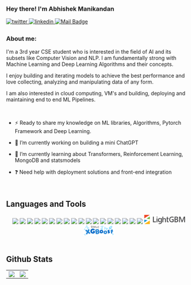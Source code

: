 ### Hey there! I'm Abhishek Manikandan  
  
<a href="https://twitter.com/abshkMan" target="_blank">
<img src=https://img.shields.io/badge/twitter-%2300acee.svg?&style=for-the-badge&logo=twitter&logoColor=white alt=twitter style="margin-bottom: 5px;" />
</a>
<a href="https://linkedin.com/in/abhishek-manikandan-9334301ba" target="_blank">
<img src=https://img.shields.io/badge/linkedin-%231E77B5.svg?&style=for-the-badge&logo=linkedin&logoColor=white alt=linkedin style="margin-bottom: 5px;" />
</a>  
<a target="_blank" href="mailto:abhishekmanikan12@gmail.com">
<img src = "https://img.shields.io/badge/Gmail-D14836?style=for-the-badge&logo=gmail&logoColor=white" alt="Mail Badge">
</a>
  

### About me:  
I'm a 3rd year CSE student who is interested in the field of AI and its subsets like Computer Vision and NLP. I am fundamentally strong with Machine Learning and Deep Learning Algorithms and their concepts.


I enjoy building and iterating models to achieve the best performance and love collecting, analyzing and manipulating data of any form.

I am also interested in cloud computing, VM's and building, deploying and maintaining end to end ML Pipelines.
  

<br/>  

- ⚡ Ready to share my knowledge on ML libraries, Algorithms, Pytorch Framework and Deep Learning.  
  

- 🔭 I’m currently working on building a mini ChatGPT
  

- 🌱 I’m currently learning about Transformers, Reinforcement Learning, MongoDB and statsmodels  
  

- ❓ Need help with deployment solutions and front-end integration  
<br/>  


## Languages and Tools  
<div align="center">  
  <img src="https://cdn.jsdelivr.net/gh/devicons/devicon/icons/python/python-original.svg" height="45" />
  <img src="https://cdn.jsdelivr.net/gh/devicons/devicon/icons/java/java-original.svg" height="45"/>
  <img src="https://cdn.jsdelivr.net/gh/devicons/devicon/icons/jupyter/jupyter-original.svg" height="45"/>
  <img src="https://cdn.jsdelivr.net/gh/devicons/devicon/icons/anaconda/anaconda-original.svg" height="45" />
  <img src="https://raw.githubusercontent.com/scikit-learn/scikit-learn/main/doc/logos/scikit-learn-logo.png" height="45" />
  <img src="https://cdn.jsdelivr.net/gh/devicons/devicon/icons/pandas/pandas-original.svg" height="45" />
  <img src="https://cdn.jsdelivr.net/gh/devicons/devicon/icons/numpy/numpy-original.svg" height="45"/>
  <img src="https://cdn.jsdelivr.net/gh/devicons/devicon/icons/pytorch/pytorch-original.svg" height="45"/>
  <img src="https://cdn.jsdelivr.net/gh/devicons/devicon/icons/opencv/opencv-original.svg" height="45"/>
  <img src="https://cdn.jsdelivr.net/gh/devicons/devicon/icons/kaggle/kaggle-original.svg" height="45"/>
  <img src="https://cdn.jsdelivr.net/gh/devicons/devicon/icons/mysql/mysql-original.svg" height="45" />
  <img src="https://cdn.jsdelivr.net/gh/devicons/devicon/icons/selenium/selenium-original.svg" height="44"/>
  <img src="https://upload.wikimedia.org/wikipedia/commons/thumb/5/5c/Amazon_Lambda_architecture_logo.svg/1200px-Amazon_Lambda_architecture_logo.svg.png" height="44"/>
  <img src="https://cdn.jsdelivr.net/gh/devicons/devicon/icons/googlecloud/googlecloud-original.svg" height="45" />
  <img src="https://cdn.jsdelivr.net/gh/devicons/devicon/icons/linux/linux-original.svg" height="45"/>
  <img src="https://raw.githubusercontent.com/optuna/optuna/master/docs/image/optuna-logo.png" height="35" />
  <img src="https://matplotlib.org/_static/logo2.svg" height="35" />
  <img src="https://avatars.githubusercontent.com/u/5997976?s=200&v=4" height="45" />
  <img src="https://github.com/microsoft/LightGBM/blob/master/docs/logo/LightGBM_logo_black_text.svg" height="25">
  <img src="https://raw.githubusercontent.com/dmlc/dmlc.github.io/master/img/logo-m/xgboost.png" height="30"/>
            
</div>  

<br/>  

## Github Stats  
<div align="center"> 

<table><tr><td valign="left" width="50%">

<img src="https://github-readme-streak-stats.herokuapp.com/?user=abhishekmani12&theme=algolia" style="width: 100%" align="left" />

</td><td valign="right" width="50%">

<img src="https://github-readme-stats.vercel.app/api/top-langs/?username=abhishekmani12&layout=compact&theme=algolia" align="right" style="width: 100%" />

</td></tr></table> 
</div>
<br/>  
